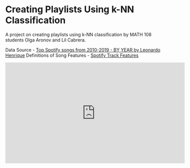 # Creating Playlists Using k-NN Classification

A project on creating playlists using k-NN classification by MATH 108 students Olga Aronov and Lil Cabrera.

Data Source - [Top Spotify songs from 2010-2019 - BY YEAR by Leonardo Henrique](https://www.kaggle.com/leonardopena/top-spotify-songs-from-20102019-by-year?select=top10s.csv)
Definitions of Song Features - [Spotify Track Features](https://developer.spotify.com/documentation/web-api/reference/#/operations/get-audio-features)

<iframe width="560" height="315" src="https://www.youtube.com/embed/3GcWv9A0ajg" title="YouTube video player" frameborder="0" allow="accelerometer; autoplay; clipboard-write; encrypted-media; gyroscope; picture-in-picture" allowfullscreen></iframe>
